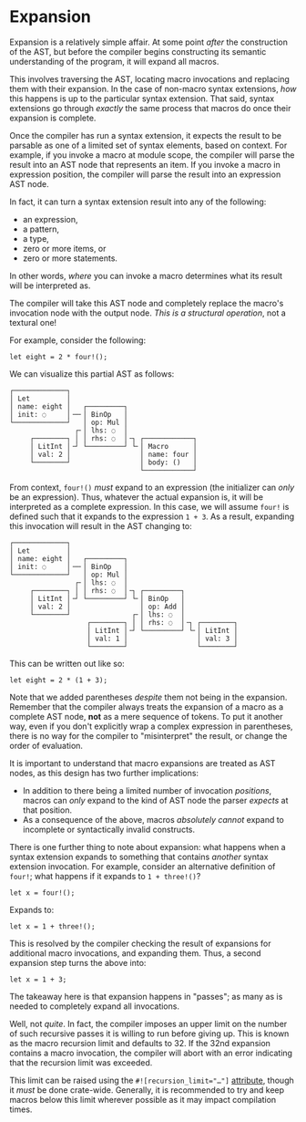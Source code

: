 # Expansion

Expansion is a relatively simple affair. At some point *after* the construction of the AST, but
before the compiler begins constructing its semantic understanding of the program, it will expand
all macros.

This involves traversing the AST, locating macro invocations and replacing them with their
expansion. In the case of non-macro syntax extensions, *how* this happens is up to the particular
syntax extension. That said, syntax extensions go through *exactly* the same process that macros do
once their expansion is complete.

Once the compiler has run a syntax extension, it expects the result to be parsable as one of a
limited set of syntax elements, based on context. For example, if you invoke a macro at module scope,
the compiler will parse the result into an AST node that represents an item. If you invoke a macro
in expression position, the compiler will parse the result into an expression AST node.

In fact, it can turn a syntax extension result into any of the following:

* an expression,
* a pattern,
* a type,
* zero or more items, or
* zero or more statements.

In other words, *where* you can invoke a macro determines what its result will be interpreted as.

The compiler will take this AST node and completely replace the macro's invocation node with the
output node. *This is a structural operation*, not a textural one!

For example, consider the following:

```rust,ignore
let eight = 2 * four!();
```

We can visualize this partial AST as follows:

```text
┌─────────────┐
│ Let         │
│ name: eight │   ┌─────────┐
│ init: ◌     │╶─╴│ BinOp   │
└─────────────┘   │ op: Mul │
                ┌╴│ lhs: ◌  │
     ┌────────┐ │ │ rhs: ◌  │╶┐ ┌────────────┐
     │ LitInt │╶┘ └─────────┘ └╴│ Macro      │
     │ val: 2 │                 │ name: four │
     └────────┘                 │ body: ()   │
                                └────────────┘
```

From context, `four!()` *must* expand to an expression (the initializer can *only* be an expression).
Thus, whatever the actual expansion is, it will be interpreted as a complete expression. In this
case, we will assume `four!` is defined such that it expands to the expression `1 + 3`.  As a result,
expanding this invocation will result in the AST changing to:

```text
┌─────────────┐
│ Let         │
│ name: eight │   ┌─────────┐
│ init: ◌     │╶─╴│ BinOp   │
└─────────────┘   │ op: Mul │
                ┌╴│ lhs: ◌  │
     ┌────────┐ │ │ rhs: ◌  │╶┐ ┌─────────┐
     │ LitInt │╶┘ └─────────┘ └╴│ BinOp   │
     │ val: 2 │                 │ op: Add │
     └────────┘               ┌╴│ lhs: ◌  │
                   ┌────────┐ │ │ rhs: ◌  │╶┐ ┌────────┐
                   │ LitInt │╶┘ └─────────┘ └╴│ LitInt │
                   │ val: 1 │                 │ val: 3 │
                   └────────┘                 └────────┘
```

This can be written out like so:

```rust,ignore
let eight = 2 * (1 + 3);
```

Note that we added parentheses *despite* them not being in the expansion.  Remember that the
compiler always treats the expansion of a macro as a complete AST node, **not** as a mere sequence
of tokens. To put it another way, even if you don't explicitly wrap a complex expression in
parentheses, there is no way for the compiler to "misinterpret" the result, or change the order of
evaluation.

It is important to understand that macro expansions are treated as AST nodes, as this design has two
further implications:

* In addition to there being a limited number of invocation *positions*, macros can *only* expand to
the kind of AST node the parser *expects* at that position.
* As a consequence of the above, macros *absolutely cannot* expand to incomplete or syntactically
invalid constructs.

There is one further thing to note about expansion: what happens when a syntax extension expands to
something that contains *another* syntax extension invocation. For example, consider an alternative
definition of `four!`; what happens if it expands to `1 + three!()`?

```rust,ignore
let x = four!();
```

Expands to:

```rust,ignore
let x = 1 + three!();
```

This is resolved by the compiler checking the result of expansions for additional macro invocations,
and expanding them. Thus, a second expansion step turns the above into:

```rust,ignore
let x = 1 + 3;
```

The takeaway here is that expansion happens in "passes"; as many as is needed to completely expand
all invocations.

Well, not *quite*. In fact, the compiler imposes an upper limit on the number of such recursive
passes it is willing to run before giving up. This is known as the macro recursion limit and
defaults to 32. If the 32nd expansion contains a macro invocation, the compiler will abort with an
error indicating that the recursion limit was exceeded.

This limit can be raised using the `#![recursion_limit="…"]` [attribute][recursion_limit], though it *must* be done
crate-wide. Generally, it is recommended to try and keep macros below this limit wherever possible
as it may impact compilation times.

[recursion_limit]: https://doc.rust-lang.org/reference/attributes/limits.html#the-recursion_limit-attribute
